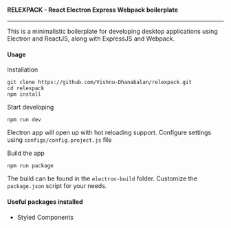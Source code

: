 #### RELEXPACK - React Electron Express Webpack boilerplate

---

This is a minimalistic boilerplate for developing desktop applications using Electron and ReactJS, along with ExpressJS and Webpack.

#### Usage

Installation

    git clone https://github.com/Vishnu-Dhanabalan/relexpack.git
    cd relexpack
    npm install

Start developing

    npm run dev

Electron app will open up with hot reloading support. Configure settings using `configs/config.project.js` file

Build the app

    npm run package

The build can be found in the `electron-build` folder. Customize the `package.json` script for your needs.

#### Useful packages installed

- Styled Components
